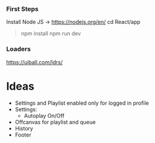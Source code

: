 ### First Steps
Install Node JS -> https://nodejs.org/en/
cd React/app
> npm install
> npm run dev



### Loaders

https://uiball.com/ldrs/

# Ideas

- Settings and Playlist enabled only for logged in profile
- Settings:
  - Autoplay On/Off
- Offcanvas for playlist and queue
- History
- Footer
